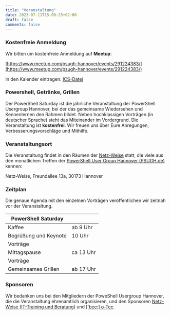 ```yaml
---
title: "Veranstaltung"
date: 2023-07-11T15:00:25+02:00
draft: false
comments: false
---
```


### Kostenfreie Anmeldung

Wir bitten um kostenfreie Anmeldung auf **Meetup**:

[https://www.meetup.com/psugh-hannover/events/291224383/](https://www.meetup.com/psugh-hannover/events/291224383/)

In den Kalender eintragen: [ICS-Datei]("/veranstaltung/pssat2023.ics")

### Powershell, Getränke, Grillen

Der PowerShell Saturday ist die jährliche Veranstaltung der PowerShell Usergroup Hannover, bei der das gemeinsame Wiedersehen und Kennenlernen den Rahmen bildet. Neben hochklassigen Vorträgen (in deutscher Sprache) steht das Miteinander im Vordergrund. Die Veranstaltung ist **kostenfrei**. Wir freuen uns über Eure Anregungen, Verbesserungsvorschläge und Mithilfe.

### Veranstaltungsort

Die Veranstaltung findet in den Räumen der [Netz-Weise](https://www.netz-weise-it.training/impressum.html) statt, die viele aus den monatlichen Treffen der [PowerShell User Group Hannover (PSUGH.de)](http://psugh.de) kennen: 

Netz-Weise, Freundallee 13a, 30173 Hannover

### Zeitplan

Die genaue Agenda mit den einzelnen Vorträgen veröffentlichen wir zeitnah vor der Veranstaltung. 

| PowerShell Saturday   |           |
| --------------------- | --------- |
| Kaffee                | ab 9 Uhr  |
| Begrüßung und Keynote | 10 Uhr    |
| Vorträge              |           |
| Mittagspause          | ca 13 Uhr |
| Vorträge              |           |
| Gemeinsames Grillen   | ab 17 Uhr |

### Sponsoren

Wir bedanken uns bei den Mitgliedern der PoweShell Usergroup Hannover, die die Veranstaltung ehrenamtlich organisieren, und den Sponsoren [Netz-Weise (IT-Training und Beratung)](https://www.netz-weise-it.training) und [['bee:] o-Tec](http://www.beeotec.de). 









